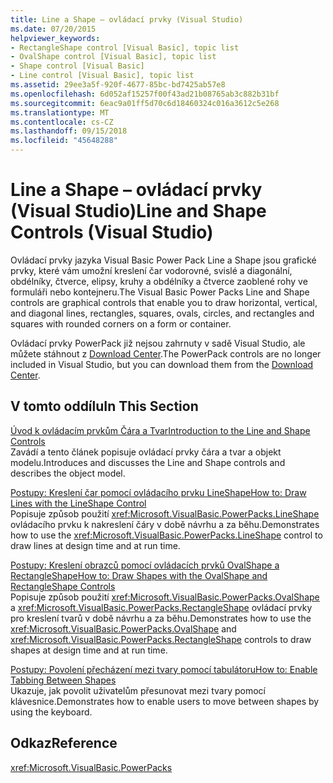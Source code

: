 ```yaml
---
title: Line a Shape – ovládací prvky (Visual Studio)
ms.date: 07/20/2015
helpviewer_keywords:
- RectangleShape control [Visual Basic], topic list
- OvalShape control [Visual Basic], topic list
- Shape control [Visual Basic]
- Line control [Visual Basic], topic list
ms.assetid: 29ee3a5f-920f-4677-85bc-bd7425ab57e8
ms.openlocfilehash: 6d052af15257f00f43ad21b08765ab3c882b31bf
ms.sourcegitcommit: 6eac9a01ff5d70c6d18460324c016a3612c5e268
ms.translationtype: MT
ms.contentlocale: cs-CZ
ms.lasthandoff: 09/15/2018
ms.locfileid: "45648288"
---
```

# <a name="line-and-shape-controls-visual-studio"></a><span data-ttu-id="ec611-102">Line a Shape – ovládací prvky (Visual Studio)</span><span class="sxs-lookup"><span data-stu-id="ec611-102">Line and Shape Controls (Visual Studio)</span></span>
<span data-ttu-id="ec611-103">Ovládací prvky jazyka Visual Basic Power Pack Line a Shape jsou grafické prvky, které vám umožní kreslení čar vodorovné, svislé a diagonální, obdélníky, čtverce, elipsy, kruhy a obdélníky a čtverce zaoblené rohy ve formuláři nebo kontejneru.</span><span class="sxs-lookup"><span data-stu-id="ec611-103">The Visual Basic Power Packs Line and Shape controls are graphical controls that enable you to draw horizontal, vertical, and diagonal lines, rectangles, squares, ovals, circles, and rectangles and squares with rounded corners on a form or container.</span></span>  
  
 <span data-ttu-id="ec611-104">Ovládací prvky PowerPack již nejsou zahrnuty v sadě Visual Studio, ale můžete stáhnout z [Download Center](https://www.microsoft.com/en-us/download/details.aspx?id=25169).</span><span class="sxs-lookup"><span data-stu-id="ec611-104">The PowerPack controls are no longer included in Visual Studio, but you can download them from the [Download Center](https://www.microsoft.com/en-us/download/details.aspx?id=25169).</span></span>  
  
## <a name="in-this-section"></a><span data-ttu-id="ec611-105">V tomto oddílu</span><span class="sxs-lookup"><span data-stu-id="ec611-105">In This Section</span></span>  
 [<span data-ttu-id="ec611-106">Úvod k ovládacím prvkům Čára a Tvar</span><span class="sxs-lookup"><span data-stu-id="ec611-106">Introduction to the Line and Shape Controls</span></span>](../../../visual-basic/developing-apps/windows-forms/introduction-to-the-line-and-shape-controls-visual-studio.md)  
 <span data-ttu-id="ec611-107">Zavádí a tento článek popisuje ovládací prvky čára a tvar a objekt modelu.</span><span class="sxs-lookup"><span data-stu-id="ec611-107">Introduces and discusses the Line and Shape controls and describes the object model.</span></span>  
  
 [<span data-ttu-id="ec611-108">Postupy: Kreslení čar pomocí ovládacího prvku LineShape</span><span class="sxs-lookup"><span data-stu-id="ec611-108">How to: Draw Lines with the LineShape Control</span></span>](../../../visual-basic/developing-apps/windows-forms/how-to-draw-lines-with-the-lineshape-control-visual-studio.md)  
 <span data-ttu-id="ec611-109">Popisuje způsob použití <xref:Microsoft.VisualBasic.PowerPacks.LineShape> ovládacího prvku k nakreslení čáry v době návrhu a za běhu.</span><span class="sxs-lookup"><span data-stu-id="ec611-109">Demonstrates how to use the <xref:Microsoft.VisualBasic.PowerPacks.LineShape> control to draw lines at design time and at run time.</span></span>  
  
 [<span data-ttu-id="ec611-110">Postupy: Kreslení obrazců pomocí ovládacích prvků OvalShape a RectangleShape</span><span class="sxs-lookup"><span data-stu-id="ec611-110">How to: Draw Shapes with the OvalShape and RectangleShape Controls</span></span>](../../../visual-basic/developing-apps/windows-forms/how-to-draw-shapes-with-the-ovalshape-and-rectangleshape-controls.md)  
 <span data-ttu-id="ec611-111">Popisuje způsob použití <xref:Microsoft.VisualBasic.PowerPacks.OvalShape> a <xref:Microsoft.VisualBasic.PowerPacks.RectangleShape> ovládací prvky pro kreslení tvarů v době návrhu a za běhu.</span><span class="sxs-lookup"><span data-stu-id="ec611-111">Demonstrates how to use the <xref:Microsoft.VisualBasic.PowerPacks.OvalShape> and <xref:Microsoft.VisualBasic.PowerPacks.RectangleShape> controls to draw shapes at design time and at run time.</span></span>  
  
 [<span data-ttu-id="ec611-112">Postupy: Povolení přecházení mezi tvary pomocí tabulátoru</span><span class="sxs-lookup"><span data-stu-id="ec611-112">How to: Enable Tabbing Between Shapes</span></span>](../../../visual-basic/developing-apps/windows-forms/how-to-enable-tabbing-between-shapes-visual-studio.md)  
 <span data-ttu-id="ec611-113">Ukazuje, jak povolit uživatelům přesunovat mezi tvary pomocí klávesnice.</span><span class="sxs-lookup"><span data-stu-id="ec611-113">Demonstrates how to enable users to move between shapes by using the keyboard.</span></span>  
  
## <a name="reference"></a><span data-ttu-id="ec611-114">Odkaz</span><span class="sxs-lookup"><span data-stu-id="ec611-114">Reference</span></span>  
 <xref:Microsoft.VisualBasic.PowerPacks>
